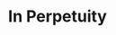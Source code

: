 ---
pid: PT58
title: In Perpetuity
location_transcription: Penn Treaty
zipcode: '19134'
outside_phl: 
neighborhood: Port Richmond
age: '58'
age_range: 50-59
instagram: 
image_file_name: PT_58.jpg
proposal_transcription: |-
  Fence around
  Front and Back
  Prevent graffity
topic: Unknown
topic_summary: '0'
type: Infrastructure,Space
keywords_other: 
credit: Juana Robles
image_labels: 
twitter: 
facebook: 
permalink: "/monuments/pt58/"
layout: item-page
---